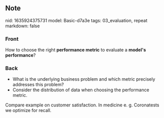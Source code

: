 ## Note
nid: 1635924375731
model: Basic-d7a3e
tags: 03_evaluation, repeat
markdown: false

### Front
How to choose the right <b>performance metric</b> to evaluate a
<b>model's performance</b>?

### Back
<ul><li>What is the underlying business problem and which metric precisely addresses this problem?</li><li>Consider the distribution of data when choosing the performance metric.</li></ul>Compare example on customer satisfaction.
In medicine e. g. Coronatests we optimize for recall.
